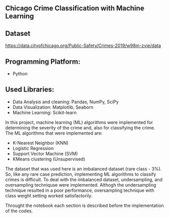 ## Chicago Crime Classification with Machine Learning


## Dataset
https://data.cityofchicago.org/Public-Safety/Crimes-2019/w98m-zvie/data


## Programming Platform:
* Python

## Used Libraries:
* Data Analysis and cleaning: Pandas, NumPy, SciPy 
* Data Visualization: Matplotlib, Seaborn
* Machine Learning: Scikit-learn

In this project, machine learning (ML) algorithms were implemented for determining the severity of the crime and, also for classifying the crime. The ML algorithms that were implemented are:

* K-Nearest Neighbor (KNN)
* Logistic Regression
* Support Vector Machine (SVM)
* KMeans clustering (Unsupervised)

The dataset that was used here is an imbalanced dataset (rare class - 3%). So, like any rare case prediction, implementing ML algorithms to classify crimes is difficult. To deal with the imbalanced dataset, undersampling, and oversampling techniquse were implemented. Althogh the undersampling technique resulted in a poor performance, oversampling technique with class weight setting worked satisfactorily.  

Throught the notebook each section is described before the implementation of the codes.



